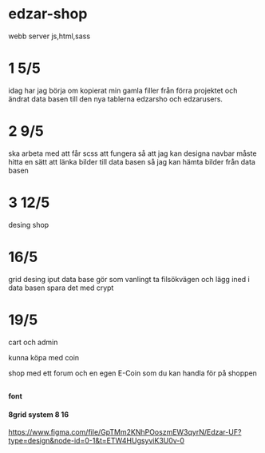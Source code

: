 


# edzar-shop
webb server 
js,html,sass
# 1 5/5
idag har jag börja om kopierat min gamla filler från förra projektet och ändrat data basen till den nya tablerna edzarsho och edzarusers. 

# 2 9/5
ska arbeta med att får scss att fungera så att jag kan designa navbar 
måste hitta en sätt att länka bilder till data basen så jag kan hämta bilder från data basen
# 3 12/5
desing shop
# 16/5
grid desing iput data base
gör som vanlingt ta filsökvägen och lägg ined i data basen 
spara det med crypt
# 19/5
cart och admin 


kunna köpa med coin 

shop med ett forum och en egen E-Coin som du kan handla för på shoppen

##
#### font
#### 8grid system 8 16 


https://www.figma.com/file/GpTMm2KNhPOoszmEW3qyrN/Edzar-UF?type=design&node-id=0-1&t=ETW4HUgsyviK3U0v-0


 